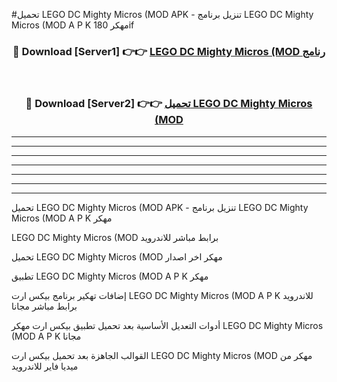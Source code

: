 #تحميل LEGO DC Mighty Micros (MOD  APK - تنزيل برنامج LEGO DC Mighty Micros (MOD  A P K مهكر 180if 



<div align="center">
<h3>🔴 Download [Server1] 👉👉 <a href="https://apkdownload10.web.app/?title=LEGO DC Mighty Micros (MOD ">LEGO DC Mighty Micros (MOD  رنامج</a></h3><br>

<h3>🔴 Download [Server2] 👉👉 <a href="https://apkdownload10.web.app/?title=LEGO DC Mighty Micros (MOD ">تحميل LEGO DC Mighty Micros (MOD  </a></h3>
</div>


----------------------------------------------------------

----------------------------------------------------------

----------------------------------------------------------

----------------------------------------------------------

----------------------------------------------------------

----------------------------------------------------------

----------------------------------------------------------

تحميل LEGO DC Mighty Micros (MOD  APK - تنزيل برنامج LEGO DC Mighty Micros (MOD  A P K مهكر

LEGO DC Mighty Micros (MOD  برابط مباشر للاندرويد

تحميل LEGO DC Mighty Micros (MOD  مهكر اخر اصدار

تطبيق LEGO DC Mighty Micros (MOD  A P K مهكر

إضافات تهكير برنامج بيكس ارت LEGO DC Mighty Micros (MOD  A P K للاندرويد برابط مباشر مجانا

أدوات التعديل الأساسية بعد تحميل تطبيق بيكس ارت مهكر LEGO DC Mighty Micros (MOD  A P K مجانا

القوالب الجاهزة بعد تحميل بيكس ارت LEGO DC Mighty Micros (MOD  مهكر من ميديا فاير للاندرويد


